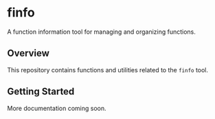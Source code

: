 # finfo

A function information tool for managing and organizing functions.

## Overview

This repository contains functions and utilities related to the `finfo` tool.

## Getting Started

More documentation coming soon.